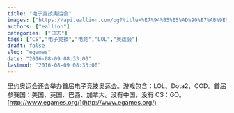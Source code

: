 ```yaml
---
title: "电子竞技奥运会"
images: ["https://api.eallion.com/og?title=%E7%94%B5%E5%AD%90%E7%AB%9E%E6%8A%80%E5%A5%A5%E8%BF%90%E4%BC%9A"]
authors: ["eallion"]
categories: ["日志"]
tags: ["CS","电子竞技","电竞","LOL","奥运会"]
draft: false
slug: "egames"
date: "2016-08-09 08:33:00"
lastmod: "2016-08-09 08:33:00"
---
```


里约奥运会还会举办首届电子竞技奥运会。游戏包含：LOL、Dota2、COD。首届参赛国：美国、英国、巴西、加拿大。没有中国，没有 CS：GO。[http://www.egames.org/](http://www.egames.org/)
